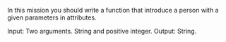 In this mission you should write a function that introduce a person with a given parameters in attributes.

Input: Two arguments. String and positive integer.
Output: String.